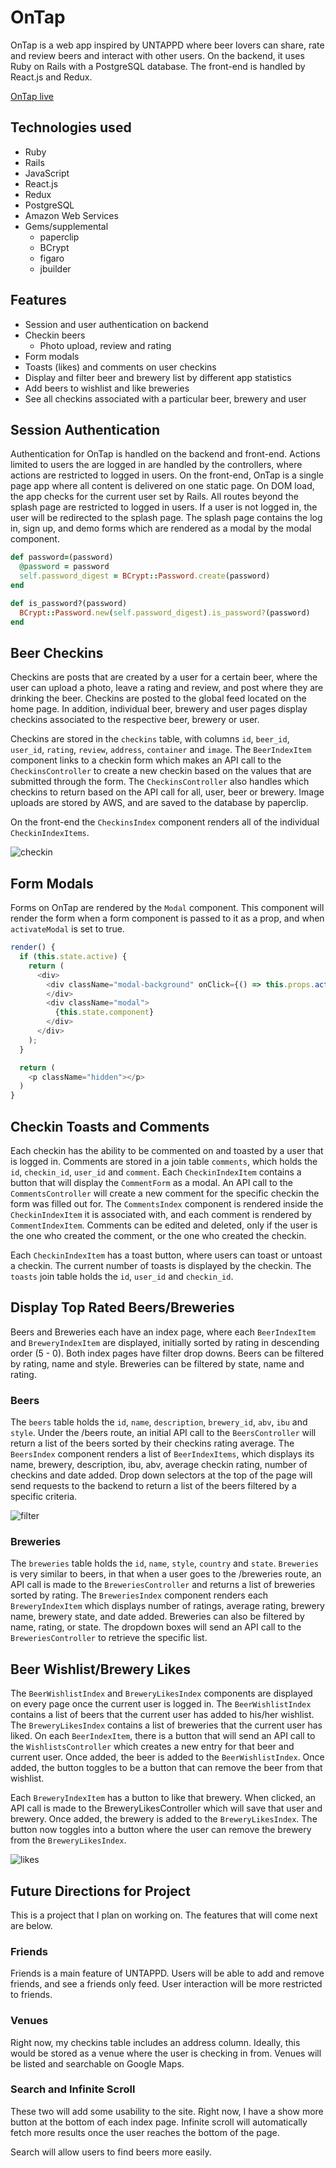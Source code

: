 # OnTap

OnTap is a web app inspired by UNTAPPD where beer lovers can share, rate and review beers and interact with other users. On the backend, it uses Ruby on Rails with a PostgreSQL database. The front-end is handled by React.js and Redux.

[OnTap live](https://on-tapp.herokuapp.com)

## Technologies used

* Ruby
* Rails
* JavaScript
* React.js
* Redux
* PostgreSQL
* Amazon Web Services
* Gems/supplemental
  * paperclip
  * BCrypt
  * figaro
  * jbuilder

## Features

* Session and user authentication on backend
* Checkin beers
  * Photo upload, review and rating
* Form modals
* Toasts (likes) and comments on user checkins
* Display and filter beer and brewery list by different app statistics
* Add beers to wishlist and like breweries
* See all checkins associated with a particular beer, brewery and user


## Session Authentication

Authentication for OnTap is handled on the backend and front-end. Actions limited to users the are logged in are handled by the controllers, where actions are restricted to logged in users. On the front-end, OnTap is a single page app where all content is delivered on one static page. On DOM load, the app checks for the current user set by Rails. All routes beyond the splash page are restricted to logged in users. If a user is not logged in, the user will be redirected to the splash page. The splash page contains the log in, sign up, and demo forms which are rendered as a modal by the modal component.

```ruby
def password=(password)
  @password = password
  self.password_digest = BCrypt::Password.create(password)
end

def is_password?(password)
  BCrypt::Password.new(self.password_digest).is_password?(password)
end
```

## Beer Checkins

Checkins are posts that are created by a user for a certain beer, where the user can upload a photo, leave a rating and review, and post where they are drinking the beer. Checkins are posted to the global feed located on the home page. In addition, individual beer, brewery and user pages display checkins associated to the respective beer, brewery or user.

Checkins are stored in the `checkins` table, with columns `id`, `beer_id`, `user_id`, `rating`, `review`, `address`, `container` and `image`. The `BeerIndexItem` component links to a checkin form which makes an API call to the `CheckinsController` to create a new checkin based on the values that are submitted through the form. The `CheckinsController` also handles which checkins to return based on the API call for all, user, beer or brewery. Image uploads are stored by AWS, and are saved to the database by paperclip.

On the front-end the `CheckinsIndex` component renders all of the individual `CheckinIndexItems`.

![checkin]

## Form Modals

Forms on OnTap are rendered by the `Modal` component. This component will render the form when a form component is passed to it as a prop, and when `activateModal` is set to true.

```javascript
render() {
  if (this.state.active) {
    return (
      <div>
        <div className="modal-background" onClick={() => this.props.activateModal(false)}>
        </div>
        <div className="modal">
          {this.state.component}
        </div>
      </div>
    );
  }

  return (
    <p className="hidden"></p>
  )
}
```

## Checkin Toasts and Comments

Each checkin has the ability to be commented on and toasted by a user that is logged in. Comments are stored in a join table `comments`, which holds the `id`, `checkin_id`, `user_id` and `comment`.
Each `CheckinIndexItem` contains a button that will display the `CommentForm` as a modal. An API call to the `CommentsController` will create a new comment for the specific checkin the form was filled out for. The `CommentsIndex` component is rendered inside the `CheckinIndexItem` it is associated with, and each comment is rendered by `CommentIndexItem`. Comments can be edited and deleted, only if the user is the one who created the comment, or the one who created the checkin.

Each `CheckinIndexItem` has a toast button, where users can toast or untoast a checkin. The current number of toasts is displayed by the checkin. The `toasts` join table holds the `id`, `user_id` and `checkin_id`.

## Display Top Rated Beers/Breweries

Beers and Breweries each have an index page, where each `BeerIndexItem` and `BreweryIndexItem` are displayed, initially sorted by rating in descending order (5 - 0). Both index pages have filter drop downs.  Beers can be filtered by rating, name and style. Breweries can be filtered by state, name and rating.

### Beers

The `beers` table holds the `id`, `name`, `description`, `brewery_id`, `abv`, `ibu` and `style`. Under the /beers route, an initial API call to the `BeersController` will return a list of the beers sorted by their checkins rating average. The `BeersIndex` component renders a list of `BeerIndexItems`, which displays its name, brewery, description, ibu, abv, average checkin rating, number of checkins and date added. Drop down selectors at the top of the page will send requests to the backend to return a list of the beers filtered by a specific criteria.

![filter]

### Breweries

The `breweries` table holds the `id`, `name`, `style`, `country` and `state`. `Breweries` is very similar to beers, in that when a user goes to the /breweries route, an API call is made to the `BreweriesController` and returns a list of breweries sorted by rating. The `BreweriesIndex` component renders each `BreweryIndexItem` which displays number of ratings, average rating, brewery name, brewery state, and date added. Breweries can also be filtered by name, rating, or state.  The dropdown boxes will send an API call to the `BreweriesController` to retrieve the specific list.

## Beer Wishlist/Brewery Likes

The `BeerWishlistIndex` and `BreweryLikesIndex` components are displayed on every page once the current user is logged in.  The `BeerWishlistIndex` contains a list of beers that the current user has added to his/her wishlist. The `BreweryLikesIndex` contains a list of breweries that the current user has liked. On each `BeerIndexItem`, there is a button that will send an API call to the `WishlistsController` which creates a new entry for that beer and current user. Once added, the beer is added to the `BeerWishlistIndex`. Once added, the button toggles to be a button that can remove the beer from that wishlist.

Each `BreweryIndexItem` has a button to like that brewery.  When clicked, an API call is made to the BreweryLikesController which will save that user and brewery. Once added, the brewery is added to the `BreweryLikesIndex`. The button now toggles into a button where the user can remove the brewery from the `BreweryLikesIndex`.

![likes]

## Future Directions for Project

This is a project that I plan on working on. The features that will come next are below.

### Friends

Friends is a main feature of UNTAPPD. Users will be able to add and remove friends, and see a friends only feed. User interaction will be more restricted to friends.

### Venues

Right now, my checkins table includes an address column. Ideally, this would be stored as a venue where the user is checking in from.  Venues will be listed and searchable on Google Maps.

### Search and Infinite Scroll

These two will add some usability to the site. Right now, I have a show more button at the bottom of each index page. Infinite scroll will automatically fetch more results once the user reaches the bottom of the page.

Search will allow users to find beers more easily.

[checkin]: ./docs/screens/checkin-demo.gif
[filter]: ./docs/screens/filter-demo2.gif
[likes]: ./docs/screens/likes.gif
